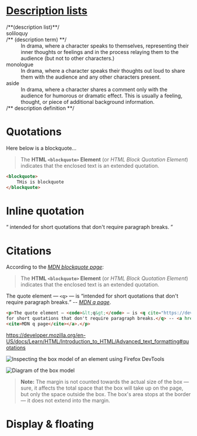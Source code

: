 # [Description lists](https://developer.mozilla.org/en-US/docs/Learn/HTML/Introduction_to_HTML/Advanced_text_formatting#description_lists)

<dl>
    /**(description list)**/
  <dt>soliloquy</dt>/** (description term) **/
  <dd>In drama, where a character speaks to themselves, representing their inner thoughts or feelings and in the process relaying them to the audience (but not to other characters.)</dd>
  <dt>monologue</dt>
  <dd>In drama, where a character speaks their thoughts out loud to share them with the audience and any other characters present.</dd>
  <dt>aside</dt>
  <dd>In drama, where a character shares a comment only with the audience for humorous or dramatic effect. This is usually a feeling, thought, or piece of additional background information.</dd>/** description definition **/
</dl>

# Quotations

<p>Here below is a blockquote...</p>
<blockquote cite="https://developer.mozilla.org/en-US/docs/Web/HTML/Element/blockquote">
  <p>The <strong>HTML <code>&lt;blockquote&gt;</code> Element</strong> (or <em>HTML Block
  Quotation Element</em>) indicates that the enclosed text is an extended quotation.</p>
</blockquote>

```html
<blockquote>
    THis is blockquote
</blockquote>
```

# Inline quotation

<p><q >
    intended for short quotations that don't require paragraph breaks.
</q></p>

# Citations

<p>According to the <a href="/en-US/docs/Web/HTML/Element/blockquote">
<cite>MDN blockquote page</cite></a>:
</p>

<blockquote cite="https://developer.mozilla.org/en-US/docs/Web/HTML/Element/blockquote">
  <p>The <strong>HTML <code>&lt;blockquote&gt;</code> Element</strong> (or <em>HTML Block
  Quotation Element</em>) indicates that the enclosed text is an extended quotation.</p>
</blockquote>

<p>The quote element — <code>&lt;q&gt;</code> — is <q cite="https://developer.mozilla.org/en-US/docs/Web/HTML/Element/q">intended
for short quotations that don't require paragraph breaks.</q> -- <a href="/en-US/docs/Web/HTML/Element/q">
<cite>MDN q page</cite></a>.</p>

```html
<p>The quote element — <code>&lt;q&gt;</code> — is <q cite="https://developer.mozilla.org/en-US/docs/Web/HTML/Element/q">intended
for short quotations that don't require paragraph breaks.</q> -- <a href="/en-US/docs/Web/HTML/Element/q">
<cite>MDN q page</cite></a>.</p>
```

https://developer.mozilla.org/en-US/docs/Learn/HTML/Introduction_to_HTML/Advanced_text_formatting#quotations

![Inspecting the box model of an element using Firefox DevTools](https://developer.mozilla.org/en-US/docs/Learn/CSS/Building_blocks/The_box_model/box-model-devtools.png)

![Diagram of the box model](https://developer.mozilla.org/en-US/docs/Learn/CSS/Building_blocks/The_box_model/box-model.png)

> **Note:** The margin is not counted towards the actual size of the box — sure, it affects the total space that the box will take up on the page, but only the space outside the box. The box's area stops at the border — it does not extend into the margin.

# Display & floating

